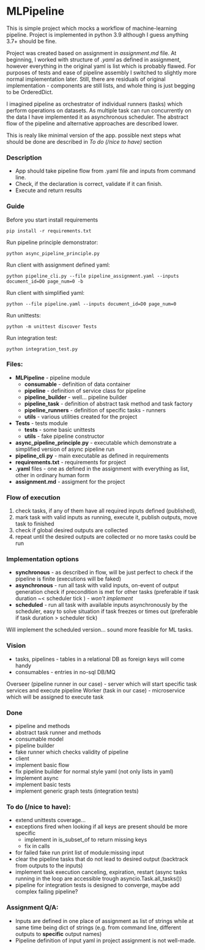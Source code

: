 # MLPipeline 

This is simple project which mocks a workflow of machine-learning pipeline. Project is implemented in python 3.9 although I guess anything 3.7+ should be fine.

Project was created based on assignment in _assignment.md_ file. At beginning, I worked with structure of _.yaml_ as defined in assignment, however everything in the original yaml is list which is probably flawed. For purposes of tests and ease of pipeline assembly I switched to slightly more normal implementation later. Still, there are residuals of original implementation - components are still lists, and whole thing is just begging to be OrderedDict. 

I imagined pipeline as orchestrator of individual runners (tasks) which perform operations on datasets. As multiple task can run concurrently on the data I have implemented it as asynchronous scheduler. The abstract flow of the pipeline and alternative approaches are described lower.

This is realy like minimal version of the app. possible next steps what should be done are described in _To do (/nice to have)_ section
### Description

- App should take pipeline flow from .yaml file and inputs from command line.
- Check, if the declaration is correct, validate if it can finish.
- Execute and return results

### Guide

Before you start install requirements

```
pip install -r requirements.txt
```

Run pipeline principle demonstrator:
```
python async_pipeline_principle.py
```

Run client with assignment defined yaml:
```
python pipeline_cli.py --file pipeline_assignment.yaml --inputs document_id=D0 page_num=0 -b
```

Run client with simplified yaml:
```
python --file pipeline.yaml --inputs document_id=D0 page_num=0
```

Run unittests:
```
python -m unittest discover Tests
```

Run integration test:
```
python integration_test.py
```

### Files:

- **MLPipeline** - pipeline module
  - **consumable** - definition of data container
  - **pipeline** - definition of service class for pipeline
  - **pipeline_builder** - well... pipeline builder
  - **pipeline_task** - definition of abstract task method and task factory
  - **pipeline_runners** - definition of specific tasks - runners
  - **utils** - various utilities created for the project
- **Tests** - tests module
  - **tests** - some basic unittests
  - **utils** - fake pipeline constructor
- **async_pipeline_principle**.**py** - executable which demonstrate a simplified version of async pipeline run
- **pipeline_cli**.**py** - main executable as defined in requirements
- **requirements.txt** - requirements for project
- **.yaml** files - one as defined in the assignment with everything as list, other in ordinary human form
- **assignment.md** - assigment for the project

### Flow of execution

1. check tasks, if any of them have all required inputs defined (published),
2. mark task with valid inputs as running, execute it, publish outputs, move task to finished
3. check if global desired outputs are collected
4. repeat until the desired outputs are collected or no more tasks could be run

### Implementation options

- **synchronous** - as described in flow, will be just perfect to check if the pipeline is finite (executions will be faked)
- **asynchronous** - run all task with valid inputs, on-event of output generation check if precondition is met for other tasks (preferable if task duration ~< scheduler tick ) - *won't implement*
- **scheduled** - run all task with available inputs asynchronously by the scheduler, easy to solve situation if task freezes or times out (preferable if task duration > scheduler tick)

Will implement the scheduled version... sound more feasible for ML tasks.

### Vision

- tasks, pipelines - tables in a relational DB as foreign keys will come handy
- consumables - entries in no-sql DB/MQ

Overseer (pipeline runner in our case) - server which will start specific task services and execute pipeline
Worker (task in our case) - microservice which will be assigned to execute task

### Done

+ pipeline and methods
+ abstract task runner and methods
+ consumable model
+ pipeline builder
+ fake runner which checks validity of pipeline
+ client
+ implement basic flow
+ fix pipeline builder for normal style yaml (not only lists in yaml)
+ implement async
+ implement basic tests
+ implement generic graph tests (integration tests)

### To do (/nice to have):
- extend unittests coverage...
- exceptions fired when looking if all keys are present should be more specific
  - implement in is_subset_of to return missing keys
  - fix in calls
- for failed fake run print list of module:missing input
- clear the pipeline tasks that do not lead to desired output (backtrack from outputs to the inputs)
- implement task execution canceling, expiration, restart (async tasks running in the loop are accessible trough asyncio.Task.all_tasks())
- pipeline for integration tests is designed to converge, maybe add complex failing pipeline?

### Assignment Q/A:

- Inputs are defined in one place of assignment as list of strings while at same time being dict of strings (e.g. from command line, different outputs to **specific** output names)
- Pipeline definition of input yaml in project assignment is not well-made.